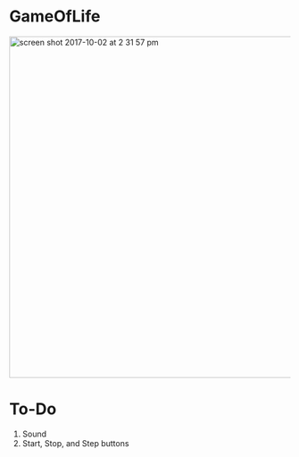 # GameOfLife
<img width="612" alt="screen shot 2017-10-02 at 2 31 57 pm" src="https://user-images.githubusercontent.com/21322866/31100503-7e193628-a77e-11e7-8cdb-99f1dae59d61.png">

# To-Do
1. Sound
2. Start, Stop, and Step buttons
